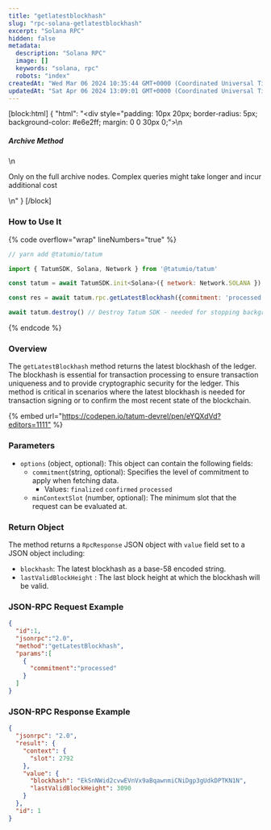 ```yaml
---
title: "getlatestblockhash"
slug: "rpc-solana-getlatestblockhash"
excerpt: "Solana RPC"
hidden: false
metadata: 
  description: "Solana RPC"
  image: []
  keywords: "solana, rpc"
  robots: "index"
createdAt: "Wed Mar 06 2024 10:35:44 GMT+0000 (Coordinated Universal Time)"
updatedAt: "Sat Apr 06 2024 13:09:01 GMT+0000 (Coordinated Universal Time)"
---
```

[block:html]
{
  "html": "<div style=\"padding: 10px 20px; border-radius: 5px; background-color: #e6e2ff; margin: 0 0 30px 0;\">\n  <h5>Archive Method</h5>\n  <p>Only on the full archive nodes. Complex queries might take longer and incur additional cost</p>\n</div>"
}
[/block]


### How to Use It

{% code overflow="wrap" lineNumbers="true" %}

```javascript
// yarn add @tatumio/tatum

import { TatumSDK, Solana, Network } from '@tatumio/tatum'

const tatum = await TatumSDK.init<Solana>({ network: Network.SOLANA })

const res = await tatum.rpc.getLatestBlockhash({commitment: 'processed'})

await tatum.destroy() // Destroy Tatum SDK - needed for stopping background jobs
```

{% endcode %}

### Overview

The `getLatestBlockhash` method returns the latest blockhash of the ledger. The blockhash is essential for transaction processing to ensure transaction uniqueness and to provide cryptographic security for the ledger. This method is critical in scenarios where the latest blockhash is needed for transaction signing or to confirm the most recent state of the blockchain.

{% embed url="<https://codepen.io/tatum-devrel/pen/eYQXdVd?editors=1111"> %}

### Parameters

- `options` (object, optional): This object can contain the following fields:
  - `commitment`(string, optional): Specifies the level of commitment to apply when fetching data.
    - Values: `finalized` `confirmed` `processed`
  - `minContextSlot` (number, optional): The minimum slot that the request can be evaluated at.

### Return Object

The method returns a `RpcResponse` JSON object with `value` field set to a JSON object including:

- `blockhash`: The latest blockhash as a base-58 encoded string.
- `lastValidBlockHeight` : The last block height at which the blockhash will be valid.

### JSON-RPC Request Example

```json
{
  "id":1,
  "jsonrpc":"2.0",
  "method":"getLatestBlockhash",
  "params":[
    {
      "commitment":"processed"
    }
  ]
}
```

### JSON-RPC Response Example

```json
{
  "jsonrpc": "2.0",
  "result": {
    "context": {
      "slot": 2792
    },
    "value": {
      "blockhash": "EkSnNWid2cvwEVnVx9aBqawnmiCNiDgp3gUdkDPTKN1N",
      "lastValidBlockHeight": 3090
    }
  },
  "id": 1
}
```
